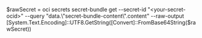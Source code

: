 $rawSecret = oci secrets secret-bundle get --secret-id "<your-secret-ocid>" --query "data.\"secret-bundle-content\".content" --raw-output
[System.Text.Encoding]::UTF8.GetString([Convert]::FromBase64String($rawSecret))
